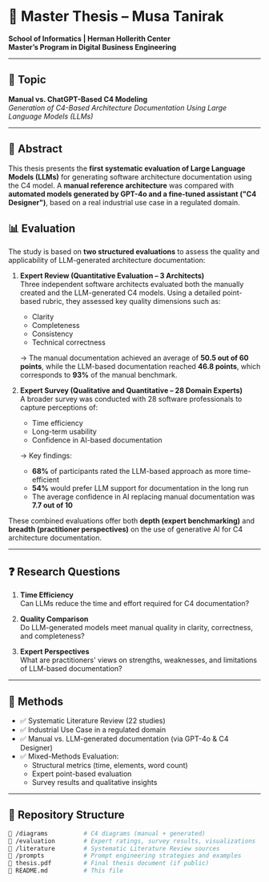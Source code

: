 # 🧠 **Master Thesis – Musa Tanirak**

**School of Informatics | Herman Hollerith Center**  
**Master’s Program in Digital Business Engineering**

---

## 🎯 **Topic**  
**Manual vs. ChatGPT-Based C4 Modeling**  
*Generation of C4-Based Architecture Documentation Using Large Language Models (LLMs)*

---

## 📄 **Abstract**

This thesis presents the **first systematic evaluation of Large Language Models (LLMs)** for generating software architecture documentation using the C4 model. A **manual reference architecture** was compared with **automated models generated by GPT-4o and a fine-tuned assistant ("C4 Designer")**, based on a real industrial use case in a regulated domain.

## 📊 **Evaluation**

The study is based on **two structured evaluations** to assess the quality and applicability of LLM-generated architecture documentation:

1. **Expert Review (Quantitative Evaluation – 3 Architects)**  
   Three independent software architects evaluated both the manually created and the LLM-generated C4 models. Using a detailed point-based rubric, they assessed key quality dimensions such as:
   - Clarity
   - Completeness
   - Consistency
   - Technical correctness

   → The manual documentation achieved an average of **50.5 out of 60 points**, while the LLM-based documentation reached **46.8 points**, which corresponds to **93%** of the manual benchmark.

2. **Expert Survey (Qualitative and Quantitative – 28 Domain Experts)**  
   A broader survey was conducted with 28 software professionals to capture perceptions of:
   - Time efficiency
   - Long-term usability
   - Confidence in AI-based documentation

   → Key findings:
   - **68%** of participants rated the LLM-based approach as more time-efficient  
   - **54%** would prefer LLM support for documentation in the long run  
   - The average confidence in AI replacing manual documentation was **7.7 out of 10**

These combined evaluations offer both **depth (expert benchmarking)** and **breadth (practitioner perspectives)** on the use of generative AI for C4 architecture documentation.

---

## ❓ **Research Questions**

1. **Time Efficiency**  
   Can LLMs reduce the time and effort required for C4 documentation?

2. **Quality Comparison**  
   Do LLM-generated models meet manual quality in clarity, correctness, and completeness?

3. **Expert Perspectives**  
   What are practitioners' views on strengths, weaknesses, and limitations of LLM-based documentation?

---

## 🧪 **Methods**

- ✅ Systematic Literature Review (22 studies)  
- ✅ Industrial Use Case in a regulated domain  
- ✅ Manual vs. LLM-generated documentation (via GPT-4o & C4 Designer)  
- ✅ Mixed-Methods Evaluation:
  - Structural metrics (time, elements, word count)
  - Expert point-based evaluation
  - Survey results and qualitative insights

---

## 📁 **Repository Structure**

```bash
📂 /diagrams          # C4 diagrams (manual + generated)
📂 /evaluation        # Expert ratings, survey results, visualizations
📂 /literature        # Systematic Literature Review sources
📂 /prompts           # Prompt engineering strategies and examples
📜 thesis.pdf         # Final thesis document (if public)
📝 README.md          # This file
